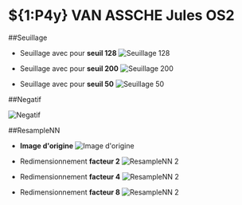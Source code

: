 # ${1:P4y} VAN ASSCHE Jules OS2

##Seuillage

* Seuillage avec pour **seuil 128**
![Seuillage 128](/src/resultats/seuillage128.pgm)

* Seuillage avec pour **seuil 200**
![Seuillage 200](/src/resultats/seuillage200.pgm)

* Seuillage avec pour **seuil 50**
![Seuillage 50](/src/resultats/seuillage50.pgm)


##Negatif

![Negatif](/src/resultats/negatif.pgm)

##ResampleNN

* **Image d'origine**
![Image d'origine](/src/lena.pgm)
 
* Redimensionnement **facteur 2**
![ResampleNN 2](/src/resultats/resampleNN2.pgm)

* Redimensionnement **facteur 4**
![ResampleNN 2](/src/resultats/resampleNN4.pgm)

* Redimensionnement **facteur 8**
![ResampleNN 2](/src/resultats/resampleNN8.pgm)







